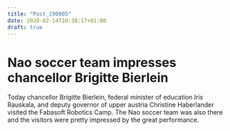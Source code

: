 ```yaml
---
title: "Post_190905"
date: 2020-02-14T10:38:17+01:00
draft: true
---
```


# Nao soccer team impresses chancellor Brigitte Bierlein

Today chancellor Brigitte Bierlein, federal minister of education Iris Rauskala, and deputy governor of upper austria Christine Haberlander visited the Fabasoft Robotics Camp. The Nao soccer team was also there and the visitors were pretty impressed by the great performance.
